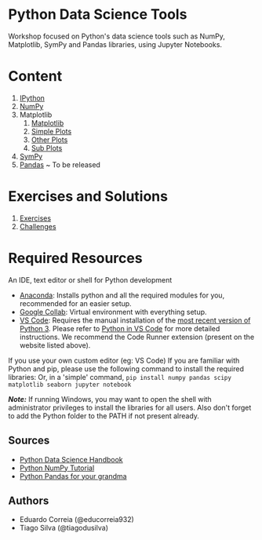 # Python Data Science Tools

Workshop focused on Python's data science tools such as NumPy, Matplotlib, SymPy and Pandas libraries, using Jupyter Notebooks.

# Content

1. [IPython](https://tiagodusilva.github.io/workshop-python-data-science-tools/IPython.html)
2. [NumPy](https://tiagodusilva.github.io/workshop-python-data-science-tools/NumPy.html)
3. Matplotlib
    1. [Matplotlib](https://tiagodusilva.github.io/workshop-python-data-science-tools/Matplotlib.html)
    2. [Simple Plots](https://tiagodusilva.github.io/workshop-python-data-science-tools/Simple%20Plots.html)
    3. [Other Plots](https://tiagodusilva.github.io/workshop-python-data-science-tools/Other%20Plots.html)
    4. [Sub Plots](https://tiagodusilva.github.io/workshop-python-data-science-tools/Subplots.html)
4. [SymPy](https://tiagodusilva.github.io/workshop-python-data-science-tools/SymPy.html)
5. [Pandas]() ~ To be released

# Exercises and Solutions

1. [Exercises](https://tiagodusilva.github.io/workshop-python-data-science-tools/Exercises.html)
2. [Challenges](https://tiagodusilva.github.io/workshop-python-data-science-tools/Challenges.html)

# Required Resources

An IDE, text editor or shell for Python development 

- [Anaconda](https://www.anaconda.com/products/individual): Installs python and all the required modules for you, recommended for an easier setup.
- [Google Collab](https://colab.research.google.com): Virtual environment with everything setup.
- [VS Code](https://code.visualstudio.com/Download): Requires the manual installation of the [most recent version of Python 3](https://www.python.org/downloads/). Please refer to [Python in VS Code](https://code.visualstudio.com/docs/languages/python) for more detailed instructions. We recommend the Code Runner extension (present on the website listed above).

If you use your own custom editor (eg: VS Code) If you are familiar with Python and pip, please use the following command to install the required libraries:
Or, in a 'simple' command, `pip install numpy pandas scipy matplotlib seaborn jupyter notebook`

***Note:*** If running Windows, you may want to open the shell with administrator privileges to install the libraries for all users.
Also don't forget to add the Python folder to the PATH if not present already.

## Sources

- [Python Data Science Handbook](https://jakevdp.github.io/PythonDataScienceHandbook/)
- [Python NumPy Tutorial](https://cs231n.github.io/python-numpy-tutorial/)
- [Python Pandas for your grandma](https://www.gormanalysis.com/blog/python-pandas-for-your-grandpa/)

## Authors

- Eduardo Correia (@educorreia932)
- Tiago Silva (@tiagodusilva)
